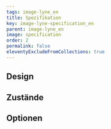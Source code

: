 ```yaml
---
tags: image-lyne_en
title: Spezifikation
key: image-lyne-specification_en
parent: image-lyne_en
image: specification
order: 2
permalink: false
eleventyExcludeFromCollections: true
---
```


## Design 

## Zustände

## Optionen


